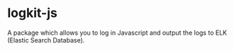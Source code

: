 # logkit-js

A package which allows you to log in Javascript and output the logs to ELK (Elastic Search Database).
